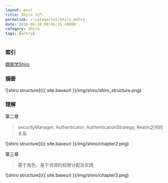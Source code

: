 ```yaml
---
layout: post
title: Shiro 入门
permalink: /:categories/shiro_entry
date: 2016-06-18 00:05:15 +0800
category: Shiro
tags: [entry]
---
```


### 索引

[跟我学Shiro](http://jinnianshilongnian.iteye.com/blog/2018398)

### 摘要

![shiro structure]({{ site.baseurl }}/img/shiro/shiro_structure.png)

### 理解

第二章

> securityManager, Authenticator, AuthenticationStrategy, Realm之间的关系

![shiro structure]({{ site.baseurl }}/img/shiro/chapter2.png)

第三章

> 基于角色，基于资源的权限分配及实践

![shiro structure]({{ site.baseurl }}/img/shiro/chapter3.png)
